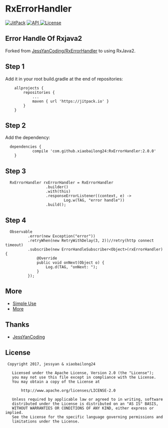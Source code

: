 # RxErrorHandler
[![JitPack](https://jitpack.io/v/xiaobailong24/RxErrorHandler.svg)](https://jitpack.io/#xiaobailong24/RxErrorHandler)
[ ![API](https://img.shields.io/badge/API-15%2B-blue.svg?style=flat-square) ](https://developer.android.com/about/versions/android-4.0.3.html)
[ ![License](http://img.shields.io/badge/License-Apache%202.0-blue.svg?style=flat-square) ](http://www.apache.org/licenses/LICENSE-2.0)

## Error Handle Of Rxjava2
Forked from [JessYanCoding/RxErrorHandler](https://github.com/JessYanCoding/RxErrorHandler) to using RxJava2.

## Step 1
Add it in your root build.gradle at the end of repositories:
```
	allprojects {
		repositories {
			...
			maven { url 'https://jitpack.io' }
		}
	}
```

## Step 2
Add the dependency:
```
  dependencies {
  	        compile 'com.github.xiaobailong24:RxErrorHandler:2.0.0'
  	}
```
## Step 3
```
  RxErrorHandler rxErrorHandler = RxErrorHandler
                  .builder()
                  .with(this)
                  .responseErrorListener((context, e) ->
                          Log.w(TAG, "error handle"))
                  .build();
```


## Step 4
```
  Observable
          .error(new Exception("error"))
          .retryWhen(new RetryWithDelay(3, 2))//retry(http connect timeout)
          .subscribe(new ErrorHandleSubscriber<Object>(rxErrorHandler) {
              @Override
              public void onNext(Object o) {
                  Log.d(TAG, "onNext: ");
              }
          });
```

## More
- [Simple Use](https://github.com/xiaobailong24/RxErrorHandler/blob/rxjava2/demo/src/main/java/me/xiaobailong24/rxerrorhandler/demo/MainActivity.java)
- [More](https://github.com/xiaobailong24/MVPArms)

## Thanks
- [JessYanCoding](https://github.com/JessYanCoding)

## License
```
 Copyright 2017, jessyan & xiaobailong24

   Licensed under the Apache License, Version 2.0 (the "License");
   you may not use this file except in compliance with the License.
   You may obtain a copy of the License at

       http://www.apache.org/licenses/LICENSE-2.0

   Unless required by applicable law or agreed to in writing, software
   distributed under the License is distributed on an "AS IS" BASIS,
   WITHOUT WARRANTIES OR CONDITIONS OF ANY KIND, either express or implied.
   See the License for the specific language governing permissions and
   limitations under the License.
```
